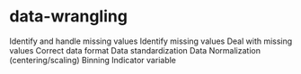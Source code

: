 # data-wrangling
Identify and handle missing values Identify missing values Deal with missing values Correct data format Data standardization Data Normalization (centering/scaling) Binning Indicator variable
